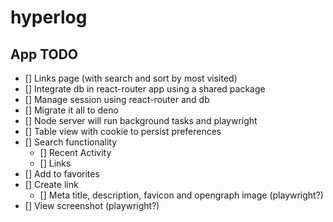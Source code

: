 # hyperlog

## App TODO

- [] Links page (with search and sort by most visited)
- [] Integrate db in react-router app using a shared package
- [] Manage session using react-router and db
- [] Migrate it all to deno
- [] Node server will run background tasks and playwright
- [] Table view with cookie to persist preferences
- [] Search functionality
  - [] Recent Activity
  - [] Links
- [] Add to favorites
- [] Create link
  - [] Meta title, description, favicon and opengraph image (playwright?)
- [] View screenshot (playwright?)
